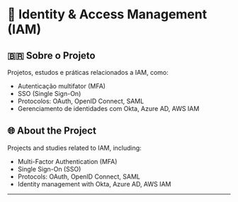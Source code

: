 # 🔐 Identity & Access Management (IAM)

## 🇧🇷 Sobre o Projeto

Projetos, estudos e práticas relacionados a IAM, como:
- Autenticação multifator (MFA)
- SSO (Single Sign-On)
- Protocolos: OAuth, OpenID Connect, SAML
- Gerenciamento de identidades com Okta, Azure AD, AWS IAM

## 🌐 About the Project

Projects and studies related to IAM, including:
- Multi-Factor Authentication (MFA)
- Single Sign-On (SSO)
- Protocols: OAuth, OpenID Connect, SAML
- Identity management with Okta, Azure AD, AWS IAM

---


